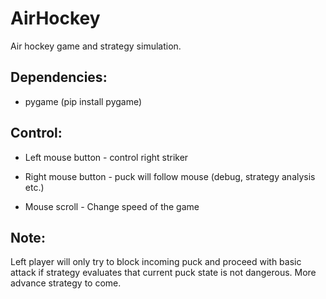 # AirHockey

Air hockey game and strategy simulation.


## Dependencies:

- pygame (pip install pygame)


## Control:

- Left mouse button - control right striker

- Right mouse button - puck will follow mouse (debug, strategy analysis etc.)

- Mouse scroll - Change speed of the game


## Note:

Left player will only try to block incoming puck and proceed with basic attack if strategy evaluates that current puck state is not dangerous. More advance strategy to come.
